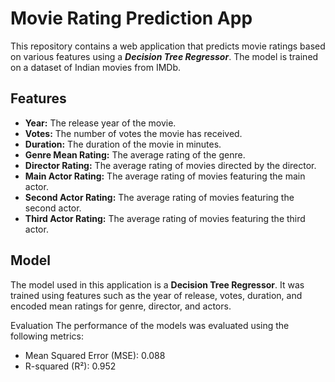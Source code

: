 # Movie Rating Prediction App

This repository contains a web application that predicts movie ratings based on various features using a ***Decision Tree Regressor***. The model is trained on a dataset of Indian movies from IMDb.

## Features

- **Year:** The release year of the movie.
- **Votes:** The number of votes the movie has received.
- **Duration:** The duration of the movie in minutes.
- **Genre Mean Rating:** The average rating of the genre.
- **Director Rating:** The average rating of movies directed by the director.
- **Main Actor Rating:** The average rating of movies featuring the main actor.
- **Second Actor Rating:** The average rating of movies featuring the second actor.
- **Third Actor Rating:** The average rating of movies featuring the third actor.

## Model

The model used in this application is a **Decision Tree Regressor**. It was trained using features such as the year of release, votes, duration, and encoded mean ratings for genre, director, and actors.

Evaluation
The performance of the models was evaluated using the following metrics:
- Mean Squared Error (MSE): 0.088
- R-squared (R²): 0.952
